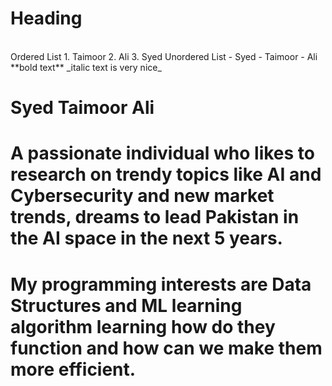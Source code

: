 # Heading
<br/>
Ordered List
1. Taimoor
2. Ali
3. Syed
Unordered List
- Syed
- Taimoor
- Ali
**bold text** _italic text is very nice_

# Syed Taimoor Ali
# A passionate individual who likes to research on trendy topics like AI and Cybersecurity and new market trends, dreams to lead Pakistan in the AI space in the next 5 years.
# My programming interests are Data Structures and ML learning algorithm learning how do they function and how can we make them more efficient.


